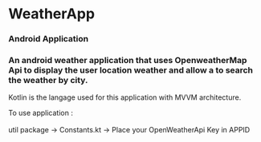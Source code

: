 # WeatherApp
### Android Application
### An android weather application that uses OpenweatherMap Api to display the user location weather and allow a to search the weather by city.
Kotlin is the langage used for this application with MVVM architecture.

To use application : <br />
       <br /> util package -> Constants.kt -> Place your OpenWeatherApi Key in APPID
